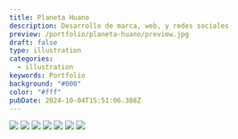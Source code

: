 ```yaml
---
title: Planeta Huano
description: Desarrollo de marca, web, y redes sociales
preview: /portfolio/planeta-huano/preview.jpg
draft: false
type: illustration
categories:
  - illustration
keywords: Portfolio
background: "#000"
color: "#fff"
pubDate: 2024-10-04T15:51:06.386Z
---
```


![](/portfolio/planeta-huano/planeta-huano-1.jpg)
![](/portfolio/planeta-huano/planeta-huano-2.jpg)
![](/portfolio/planeta-huano/planeta-huano-3.jpg)
![](/portfolio/planeta-huano/planeta-huano-4.jpg)
![](/portfolio/planeta-huano/planeta-huano-5.jpg)
![](/portfolio/planeta-huano/planeta-huano-6.jpg)
![](/portfolio/planeta-huano/planeta-huano-7.jpg)
